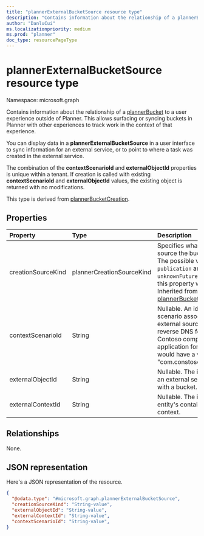 ```yaml
---
title: "plannerExternalBucketSource resource type"
description: "Contains information about the relationship of a plannerBucket to a user experience outside of Planner."
author: "DanluCui"
ms.localizationpriority: medium
ms.prod: "planner"
doc_type: resourcePageType
---
```


# plannerExternalBucketSource resource type

Namespace: microsoft.graph

Contains information about the relationship of a [plannerBucket](plannerbucket.md) to a user experience outside of Planner. This allows surfacing or syncing buckets in Planner with other experiences to track work in the context of that experience. 

You can display data in a **plannerExternalBucketSource** in a user interface to sync information for an external service, or to point to where a task was created in the external service. 

The combination of the **contextScenarioId** and **externalObjectId** properties is unique within a tenant. If creation is called with existing **contextScenarioId** and **externalObjectId** values, the existing object is returned with no modifications.

This type is derived from [plannerBucketCreation](plannerBucketCreation.md).

## Properties
|Property|Type|Description|
|:---|:---|:---|
|creationSourceKind|plannerCreationSourceKind|Specifies what kind of creation source the bucket is created with. The possible values are: `external`, `publication` and `unknownFutureValue`. The value of this property will be `external`. Inherited from [plannerBucketCreation](plannerBucketCreation.md).|
|contextScenarioId|String| Nullable. An identifier for the scenario associated with this external source. This should be in reverse DNS format. For example, Contoso company owned application for customer support would have a value like "com.constoso.customerSupport".|
|externalObjectId|String| Nullable. The id of the entity that an external service associates with a bucket.|
|externalContextId|String| Nullable. The id of the external entity's containing entity or context.|

## Relationships
None.

## JSON representation
Here's a JSON representation of the resource.
<!-- {
  "blockType": "resource",
  "@odata.type": "microsoft.graph.plannerExternalBucketSource"
}
-->
``` json
{
  "@odata.type": "#microsoft.graph.plannerExternalBucketSource",
  "creationSourceKind": "String-value",
  "externalObjectId": "String-value",
  "externalContextId": "String-value",
  "contextScenarioId": "String-value",
}
```



